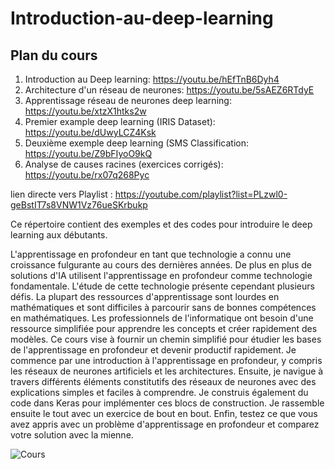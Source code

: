 # Introduction-au-deep-learning

## Plan du cours

1. Introduction au Deep learning: https://youtu.be/hEfTnB6Dyh4
2. Architecture d'un réseau de neurones: https://youtu.be/5sAEZ6RTdyE
3. Apprentissage réseau de neurones deep learning: https://youtu.be/xtzX1htks2w
4. Premier example deep learning (IRIS Dataset): https://youtu.be/dUwyLCZ4Ksk
5. Deuxième exemple deep learning (SMS Classification: https://youtu.be/Z9bFIyoO9kQ
6. Analyse de causes racines (exercices corrigés): https://youtu.be/rx07q268Pyc

lien directe vers Playlist : https://youtube.com/playlist?list=PLzwl0-geBstIT7s8VNW1Vz76ueSKrbukp


Ce répertoire contient des exemples et des codes pour introduire le deep learning aux débutants.

L'apprentissage en profondeur en tant que technologie a connu une croissance fulgurante au cours des dernières années. De plus en plus de solutions d'IA utilisent l'apprentissage en profondeur comme technologie fondamentale. L'étude de cette technologie présente cependant plusieurs défis. La plupart des ressources d'apprentissage sont lourdes en mathématiques et sont difficiles à parcourir sans de bonnes compétences en mathématiques. Les professionnels de l'informatique ont besoin d'une ressource simplifiée pour apprendre les concepts et créer rapidement des modèles. Ce cours vise à fournir un chemin simplifié pour étudier les bases de l'apprentissage en profondeur et devenir productif rapidement. Je commence par une introduction à l'apprentissage en profondeur, y compris les réseaux de neurones artificiels et les architectures. Ensuite, je navigue à travers différents éléments constitutifs des réseaux de neurones avec des explications simples et faciles à comprendre. Je construis également du code dans Keras pour implémenter ces blocs de construction. Je rassemble ensuite le tout avec un exercice de bout en bout. Enfin, testez ce que vous avez appris avec un problème d'apprentissage en profondeur et comparez votre solution avec la mienne.

![Cours](thumbnail.png.png)
